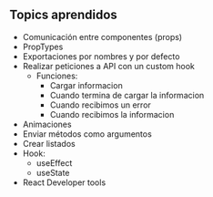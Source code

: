 ## Topics aprendidos

- Comunicación entre componentes (props)
- PropTypes
- Exportaciones por nombres y por defecto
- Realizar peticiones a API con un custom hook
  - Funciones:
    - Cargar informacion
    - Cuando termina de cargar la informacion
    - Cuando recibimos un error
    - Cuando recibimos la informacion
- Animaciones
- Enviar métodos como argumentos
- Crear listados
- Hook:
  - useEffect
  - useState
- React Developer tools
